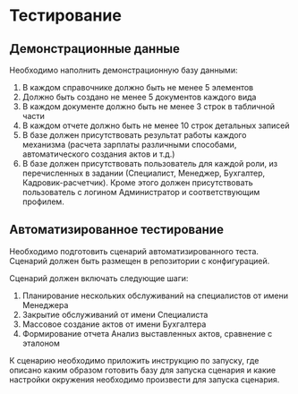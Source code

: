 
# Тестирование

## Демонстрационные данные

Необходимо наполнить демонстрационную базу данными:
1. В каждом справочнике должно быть не менее 5 элементов
2. Должно быть создано не менее 5 документов каждого вида
3. В каждом документе должно быть не менее 3 строк в табличной части
4. В каждом отчете должно быть не менее 10 строк детальных записей
5. В базе должен присутствовать результат работы каждого механизма (расчета зарплаты различными способами, автоматического создания актов и т.д.)
6. В базе должен присутствовать пользователь для каждой роли, из перечисленных в задании (Специалист, Менеджер, Бухгалтер, Кадровик-расчетчик). Кроме этого должен присутствовать пользователь с логином Администратор и соответствующим профилем.

## Автоматизированное тестирование

Необходимо подготовить сценарий автоматизированного теста. Сценарий должен быть размещен в репозитории с конфигурацией.

Сценарий должен включать следующие шаги:
1. Планирование нескольких обслуживаний на специалистов от имени Менеджера
2. Закрытие обслуживаний от имени Специалиста
3. Массовое создание актов от имени Бухгалтера
4. Формирование отчета Анализ выставленных актов, сравнение с эталоном

К сценарию необходимо приложить инструкцию по запуску, где описано каким образом готовить базу для запуска сценария и какие настройки окружения необходимо произвести для запуска сценария.